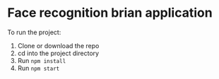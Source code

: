 # Face recognition brian application

To run the project:

1. Clone or download the repo 
2. cd into the project directory
3. Run `npm install`
4. Run `npm start`
